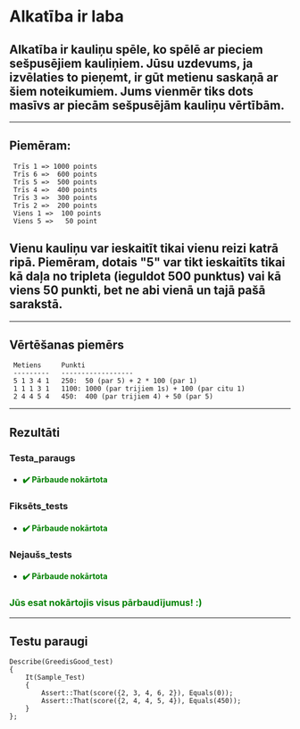 # **Alkatība ir laba**

## **Alkatība ir kauliņu spēle, ko spēlē ar pieciem sešpusējiem kauliņiem. Jūsu uzdevums, ja izvēlaties to pieņemt, ir gūt metienu saskaņā ar šiem noteikumiem. Jums vienmēr tiks dots masīvs ar piecām sešpusējām kauliņu vērtībām.**
------
## **Piemēram:**
```
 Trīs 1 => 1000 points
 Trīs 6 =>  600 points
 Trīs 5 =>  500 points
 Trīs 4 =>  400 points
 Trīs 3 =>  300 points
 Trīs 2 =>  200 points
 Viens 1 =>  100 points
 Viens 5 =>   50 point
```
## **Vienu kauliņu var ieskaitīt tikai vienu reizi katrā ripā. Piemēram, dotais "5" var tikt ieskaitīts tikai kā daļa no tripleta (ieguldot 500 punktus) vai kā viens 50 punkti, bet ne abi vienā un tajā pašā sarakstā.**
---
## **Vērtēšanas piemērs**
```
 Metiens     Punkti
 ---------   ------------------
 5 1 3 4 1   250:  50 (par 5) + 2 * 100 (par 1)
 1 1 1 3 1   1100: 1000 (par trijiem 1s) + 100 (par citu 1)
 2 4 4 5 4   450:  400 (par trijiem 4) + 50 (par 5)
```
---
## **Rezultāti**


### Testa_paraugs
- #### <span style="color:green">:heavy_check_mark: Pārbaude nokārtota</span>

### Fiksēts_tests
- #### <span style="color:green">:heavy_check_mark: Pārbaude nokārtota</span>

### Nejaušs_tests
- #### <span style="color:green">:heavy_check_mark: Pārbaude nokārtota</span>


  
  
### <span style="color:green"> Jūs esat nokārtojis visus pārbaudījumus! :)</span>

---
## **Testu paraugi**

```
Describe(GreedisGood_test)
{
    It(Sample_Test)
    {
        Assert::That(score({2, 3, 4, 6, 2}), Equals(0));
        Assert::That(score({2, 4, 4, 5, 4}), Equals(450));
    }
};
